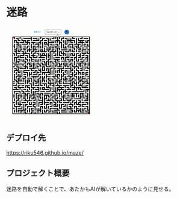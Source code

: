# 迷路

![動作デモ](CreateNextApp-GoogleChrome2025-07-1708-47-26-ezgif.com-crop.gif)

## デプロイ先
https://riku546.github.io/maze/

## プロジェクト概要
迷路を自動で解くことで、あたかもAIが解いているかのように見せる。

